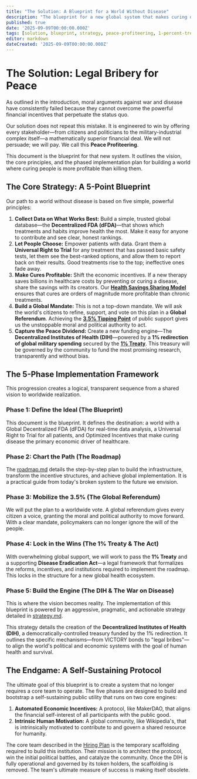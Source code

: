 ```yaml
---
title: "The Solution: A Blueprint for a World Without Disease"
description: "The blueprint for a new global system that makes curing disease more profitable than managing it, powered by a 1% redirection of global military spending."
published: true
date: '2025-09-09T00:00:00.000Z'
tags: [solution, blueprint, strategy, peace-profiteering, 1-percent-treaty]
editor: markdown
dateCreated: '2025-09-09T00:00:00.000Z'
---
```


# The Solution: Legal Bribery for Peace

As outlined in the introduction, moral arguments against war and disease have consistently failed because they cannot overcome the powerful financial incentives that perpetuate the status quo.

Our solution does not repeat this mistake. It is engineered to win by offering every stakeholder—from citizens and politicians to the military-industrial complex itself—a mathematically superior financial deal. We will not persuade; we will pay. We call this **Peace Profiteering**.

This document is the blueprint for that new system. It outlines the vision, the core principles, and the phased implementation plan for building a world where curing people is more profitable than killing them.

## The Core Strategy: A 5-Point Blueprint

Our path to a world without disease is based on five simple, powerful principles:

1.  **Collect Data on What Works Best:** Build a simple, trusted global database—the **Decentralized FDA (dFDA)**—that shows which treatments and habits improve health the most. Make it easy for anyone to contribute and see clear, honest rankings.
2.  **Let People Choose:** Empower patients with data. Grant them a **Universal Right to Trial** for any treatment that has passed basic safety tests, let them see the best-ranked options, and allow them to report back on their results. Good treatments rise to the top; ineffective ones fade away.
3.  **Make Cures Profitable:** Shift the economic incentives. If a new therapy saves billions in healthcare costs by preventing or curing a disease, share the savings with its creators. Our **[Health Savings Sharing Model](./economics/health-savings-sharing-model.md)** ensures that cures are orders of magnitude more profitable than chronic treatments.
4.  **Build a Global Mandate:** This is not a top-down mandate. We will ask the world's citizens to refine, support, and vote on this plan in a **Global Referendum**. Achieving the **[3.5% Tipping Point](./README.md#3-5-rule)** of public support gives us the unstoppable moral and political authority to act.
5.  **Capture the Peace Dividend:** Create a new funding engine—The **Decentralized Institutes of Health (DIH)**—powered by a **1% redirection of global military spending** secured by the **[1% Treaty](./strategy/1-percent-treaty.md)**. This treasury will be governed by the community to fund the most promising research, transparently and without bias.

## The 5-Phase Implementation Framework

This progression creates a logical, transparent sequence from a shared vision to worldwide realization.

### Phase 1: Define the Ideal (The Blueprint)
This document is the blueprint. It defines the destination: a world with a Global Decentralized FDA (dFDA) for real-time data analysis, a Universal Right to Trial for all patients, and Optimized Incentives that make curing disease the primary economic driver of healthcare.

### Phase 2: Chart the Path (The Roadmap)
The [roadmap.md](./roadmap.md) details the step-by-step plan to build the infrastructure, transform the incentive structures, and achieve global implementation. It is a practical guide from today's broken system to the future we envision.

### Phase 3: Mobilize the 3.5% (The Global Referendum)
We will put the plan to a worldwide vote. A global referendum gives every citizen a voice, granting the moral and political authority to move forward. With a clear mandate, policymakers can no longer ignore the will of the people.

### Phase 4: Lock in the Wins (The 1% Treaty & The Act)
With overwhelming global support, we will work to pass the **1% Treaty** and a supporting **Disease Eradication Act**—a legal framework that formalizes the reforms, incentives, and institutions required to implement the roadmap. This locks in the structure for a new global health ecosystem.

### Phase 5: Build the Engine (The DIH & The War on Disease)
This is where the vision becomes reality. The implementation of this blueprint is powered by an aggressive, pragmatic, and actionable strategy detailed in [strategy.md](./strategy.md).

This strategy details the creation of the **Decentralized Institutes of Health (DIH)**, a democratically-controlled treasury funded by the 1% redirection. It outlines the specific mechanisms—from VICTORY bonds to "legal bribes"—to align the world's political and economic systems with the goal of human health and survival.

## The Endgame: A Self-Sustaining Protocol
The ultimate goal of this blueprint is to create a system that no longer requires a core team to operate. The five phases are designed to build and bootstrap a self-sustaining public utility that runs on two core engines:

1.  **Automated Economic Incentives:** A protocol, like MakerDAO, that aligns the financial self-interest of all participants with the public good.
2.  **Intrinsic Human Motivation:** A global community, like Wikipedia's, that is intrinsically motivated to contribute to and govern a shared resource for humanity.

The core team described in the [Hiring Plan](./operations/hiring-plan.md) is the temporary scaffolding required to build this institution. Their mission is to architect the protocol, win the initial political battles, and catalyze the community. Once the DIH is fully operational and governed by its token holders, the scaffolding is removed. The team's ultimate measure of success is making itself obsolete.
